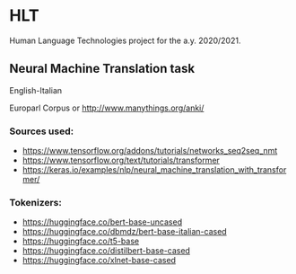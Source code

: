 # HLT
Human Language Technologies project for the a.y. 2020/2021.
## Neural Machine Translation task
English-Italian

Europarl Corpus or http://www.manythings.org/anki/

### Sources used:
- https://www.tensorflow.org/addons/tutorials/networks_seq2seq_nmt
- https://www.tensorflow.org/text/tutorials/transformer
- https://keras.io/examples/nlp/neural_machine_translation_with_transformer/

### Tokenizers:
- https://huggingface.co/bert-base-uncased
- https://huggingface.co/dbmdz/bert-base-italian-cased
- https://huggingface.co/t5-base
- https://huggingface.co/distilbert-base-cased
- https://huggingface.co/xlnet-base-cased
